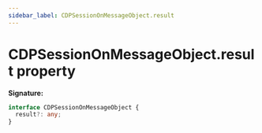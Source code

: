 ```yaml
---
sidebar_label: CDPSessionOnMessageObject.result
---
```


# CDPSessionOnMessageObject.result property

**Signature:**

```typescript
interface CDPSessionOnMessageObject {
  result?: any;
}
```
